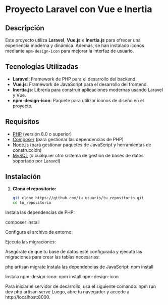 # Proyecto Laravel con Vue e Inertia

## Descripción

Este proyecto utiliza **Laravel**, **Vue.js** e **Inertia.js** para ofrecer una experiencia moderna y dinámica. Además, se han instalado íconos mediante `npm-design-icon` para mejorar la interfaz de usuario.

## Tecnologías Utilizadas

- **Laravel**: Framework de PHP para el desarrollo del backend.
- **Vue.js**: Framework de JavaScript para el desarrollo del frontend.
- **Inertia.js**: Librería para construir aplicaciones modernas usando Laravel y Vue.
- **npm-design-icon**: Paquete para utilizar íconos de diseño en el proyecto.

## Requisitos

- [PHP](https://www.php.net/) (versión 8.0 o superior)
- [Composer](https://getcomposer.org/) (para gestionar las dependencias de PHP)
- [Node.js](https://nodejs.org/) (para gestionar paquetes de JavaScript y herramientas de construcción)
- [MySQL](https://www.mysql.com/) (o cualquier otro sistema de gestión de bases de datos soportado por Laravel)

## Instalación

1. **Clona el repositorio:**

   ```bash
   git clone https://github.com/tu_usuario/tu_repositorio.git
   cd tu_repositorio
Instala las dependencias de PHP:


composer install

Configura el archivo de entorno:

Ejecuta las migraciones:

Asegúrate de que tu base de datos esté configurada y ejecuta las migraciones para crear las tablas necesarias:


php artisan migrate
Instala las dependencias de JavaScript:
npm install

Instala npm-design-icon:
npm install npm-design-icon


Para iniciar el servidor de desarrollo, usa el siguiente comando:
npm run dev
php artisan serve
Luego, abre tu navegador y accede a http://localhost:8000.
